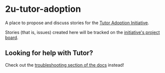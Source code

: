 # 2u-tutor-adoption

A place to propose and discuss stories
for the [Tutor Adoption Initiative](https://openedx.atlassian.net/wiki/spaces/COMM/pages/3315335223/Tutor+Adoption+Initiative).

Stories (that is, issues) created here will be tracked on the [initiative's project board](https://github.com/orgs/openedx/projects/10/views/1).

## Looking for help with Tutor?

Check out the [troubleshooting section of the docs](https://docs.tutor.overhang.io/troubleshooting.html) instead!
